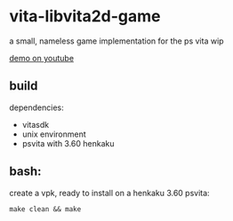 # vita-libvita2d-game
a small, nameless game implementation for the ps vita wip

[demo on youtube](https://www.youtube.com/watch?v=3YxhuEGMrEI)

## build

dependencies: 
- vitasdk
- unix environment
- psvita with 3.60 henkaku

## bash:

create a vpk, ready to install on a henkaku 3.60 psvita:

``make clean && make``
